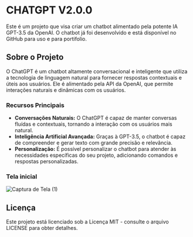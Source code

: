 # CHATGPT V2.0.0

Este é um projeto que visa criar um chatbot alimentado pela potente IA GPT-3.5 da OpenAI. O chatbot já foi desenvolvido e está disponível no GitHub para uso e para portifolio.

## Sobre o Projeto

O ChatGPT é um chatbot altamente conversacional e inteligente que utiliza a tecnologia de linguagem natural para fornecer respostas contextuais e úteis aos usuários. Ele é alimentado pela API da OpenAI, que permite interações naturais e dinâmicas com os usuários.

### Recursos Principais

- **Conversações Naturais:** O ChatGPT é capaz de manter conversas fluídas e contextuais, tornando a interação com os usuários mais natural.
- **Inteligência Artificial Avançada:** Graças à GPT-3.5, o chatbot é capaz de compreender e gerar texto com grande precisão e relevância.
- **Personalização:** É possível personalizar o chatbot para atender às necessidades específicas do seu projeto, adicionando comandos e respostas personalizadas.

### Tela inicial
![Captura de Tela (1)](https://github.com/LucasFGDev/v2/assets/144754293/b0891f6f-b86a-4dfb-8c0c-a974d8083c57)


## Licença

Este projeto está licenciado sob a Licença MIT - consulte o arquivo LICENSE para obter detalhes.
